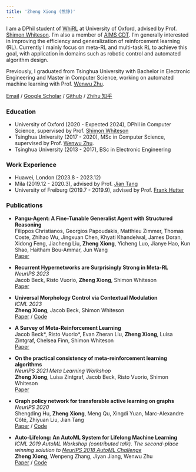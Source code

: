 ```yaml
---
title: 'Zheng Xiong (熊铮)'
---
```


I am a DPhil student of [WhiRL](http://whirl.cs.ox.ac.uk/) at University of Oxford, advised by Prof. [Shimon Whiteson](http://whirl.cs.ox.ac.uk/pages/people/shimon.html). I’m also a member of [AIMS CDT](https://aims.robots.ox.ac.uk/).
I’m generally interested in improving the efficiency and generalization of
reinforcement learning (RL). Currently I mainly focus on meta-RL and multi-task RL
to achieve this goal, with application in domains such as robotic control and automated
algorithm design.

Previously, I graduated from Tsinghua University with Bachelor in Electronic Engineering and Master in Computer Science, working on automated machine learning with Prof. [Wenwu Zhu](https://www.cs.tsinghua.edu.cn/info/1116/3529.htm).

[Email](mailto:zheng.xiong@eng.ox.ac.uk) / [Google Scholar](https://scholar.google.com/citations?user=F5bted4AAAAJ&hl=en) / [Github](https://github.com/MasterXiong) / [Zhihu 知乎](https://www.zhihu.com/people/xiong-zheng-87-58)

### Education
- University of Oxford (2020 - Expected 2024), DPhil in Computer Science, supervised by Prof. [Shimon Whiteson](http://whirl.cs.ox.ac.uk/)
- Tsinghua University (2017 - 2020), MSc in Computer Science, supervised by Prof. [Wenwu Zhu](https://www.cs.tsinghua.edu.cn/info/1116/3529.htm). 
- Tsinghua University (2013 - 2017), BSc in Electronic Engineering

### Work Experience
- Huawei, London (2023.8 - 2023.12)
- Mila (2019.12 - 2020.3), advised by Prof. [Jian Tang](https://jian-tang.com/)
- University of Freiburg (2019.7 - 2019.9), advised by Prof. [Frank Hutter](https://ml.informatik.uni-freiburg.de/profile/hutter/)

### Publications
- **Pangu-Agent: A Fine-Tunable Generalist Agent with Structured Reasoning**  
Filippos Christianos, Georgios Papoudakis, Matthieu Zimmer, Thomas Coste, Zhihao Wu, Jingxuan Chen, Khyati Khandelwal, James Doran, Xidong Feng, Jiacheng Liu, **Zheng Xiong**, Yicheng Luo, Jianye Hao, Kun Shao, Haitham Bou-Ammar, Jun Wang  
[Paper](https://arxiv.org/abs/2312.14878)

- **Recurrent Hypernetworks are Surprisingly Strong in Meta-RL**  
*NeurIPS 2023*  
Jacob Beck, Risto Vuorio, **Zheng Xiong**, Shimon Whiteson  
[Paper](https://arxiv.org/abs/2309.14970)

- **Universal Morphology Control via Contextual Modulation**  
*ICML 2023*  
**Zheng Xiong**, Jacob Beck, Shimon Whiteson  
[Paper](https://arxiv.org/abs/2302.11070) / [Code](https://github.com/MasterXiong/ModuMorph)

- **A Survey of Meta-Reinforcement Learning**  
Jacob Beck*, Risto Vuorio*, Evan Zheran Liu, **Zheng Xiong**, Luisa Zintgraf, Chelsea Finn, Shimon Whiteson  
[Paper](https://arxiv.org/pdf/2301.08028)

- **On the practical consistency of meta-reinforcement learning algorithms**  
*NeurIPS 2021 Meta Learning Workshop*  
**Zheng Xiong**, Luisa Zintgraf, Jacob Beck, Risto Vuorio, Shimon Whiteson  
[Paper](https://arxiv.org/pdf/2112.00478)

- **Graph policy network for transferable active learning on graphs**  
*NeurIPS 2020*  
Shengding Hu, **Zheng Xiong**, Meng Qu, Xingdi Yuan, Marc-Alexandre Côté, Zhiyuan Liu, Jian Tang  
[Paper](https://proceedings.neurips.cc/paper/2020/file/73740ea85c4ec25f00f9acbd859f861d-Paper.pdf) / [Code](https://github.com/ShengdingHu/GraphPolicyNetworkActiveLearning)

- **Auto-Lifelong: An AutoML System for Lifelong Machine Learning**  
*ICML 2019 AutoML Workshop (contributed talk). The second-place winning solution to [NeurIPS 2018 AutoML Challenge](https://competitions.codalab.org/competitions/19836)*  
**Zheng Xiong**, Wenpeng Zhang, Jiyan Jiang, Wenwu Zhu  
[Paper](https://www.automl.org/wp-content/uploads/2019/06/automlws2019_Paper49.pdf) / [Code](https://github.com/MetaLearners/NIPS-2018-AutoML-Challenge)
